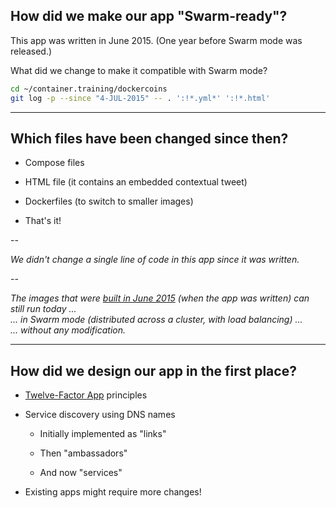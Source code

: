 ## How did we make our app "Swarm-ready"?

This app was written in June 2015. (One year before Swarm mode was released.)

What did we change to make it compatible with Swarm mode?

```bash
cd ~/container.training/dockercoins
git log -p --since "4-JUL-2015" -- . ':!*.yml*' ':!*.html'
```


---

## Which files have been changed since then?

- Compose files

- HTML file (it contains an embedded contextual tweet)

- Dockerfiles (to switch to smaller images)

- That's it!

--

*We didn't change a single line of code in this app since it was written.*

--

*The images that were [built in June 2015](
https://hub.docker.com/r/jpetazzo/dockercoins_worker/tags/)
(when the app was written) can still run today ...
<br/>... in Swarm mode (distributed across a cluster, with load balancing) ...
<br/>... without any modification.*

---

## How did we design our app in the first place?

- [Twelve-Factor App](https://12factor.net/) principles

- Service discovery using DNS names

  - Initially implemented as "links"

  - Then "ambassadors"

  - And now "services"

- Existing apps might require more changes!
